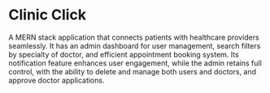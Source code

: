 # Clinic Click

A MERN stack application that connects patients with healthcare providers seamlessly. It has an admin dashboard for user management, search filters by specialty of doctor, and efficient appointment booking system. Its notification feature enhances user engagement, while the admin retains full control, with the ability to delete and manage both users and doctors, and approve doctor applications.
